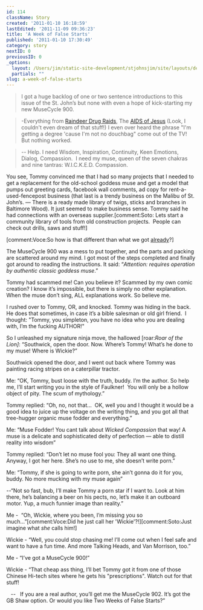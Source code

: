 ```yaml
---
id: 114
className: Story
created: '2011-01-10 16:18:59'
lastEdited: '2011-11-09 09:36:23'
title: 'A Week of False Starts'
published: '2011-01-10 17:30:49'
category: story
nextID: 0
previousID: 0
_options:
  layout: /Users/jim/static-site-development/stjohnsjim/site/layouts/default.static.ttml
  partials: ""
slug: a-week-of-false-starts
---
```

<blockquote>
<p>I got a huge backlog of one or two sentence introductions to this issue of the St. John’s but none with even a hope of kick-starting my new MuseCycle 900.</p>
</blockquote>
<blockquote>
<p>-Everything from <a href="http://www.thesun.co.uk/sol/homepage/news/3313331/Reindeers-like-Rudolph-and-Blitzen-get-high-on-magic-mushrooms.html" target="_blank">Raindeer Drug Raids</a>, The <a href="http://news.sky.com/skynews/Home/World-News/Jesus-Was-An-Aids-Victim-South-African-Pastor-Causes-Outrage-With-Controversial-HIV-Sermon/Article/201009115712929" target="_blank">AIDS of Jesus</a> (Look, I couldn't even dream of that stuff!) I even over heard the phrase "I'm getting a degree 'cause I'm not no douchbag" come out of the TV!   But nothing worked.</p>
</blockquote>
<blockquote>
<p>-- Help. I need Wisdom, Inspiration, Continuity, Keen Emotions, Dialog, Compassion.  I need my muse, queen of the seven chakras and nine tantras: W.I.C.K.E.D. Compassion.</p>
</blockquote>
<p>You see, Tommy convinced me that I had so many projects that I needed to get a replacement for the old-school goddess muse and get a model that pumps out greeting cards, facebook wall comments, ad copy for rent-a-used-fencepost business (that last is a trendy business on the Malibu of St. John’s. — There is a ready made library of twigs, sticks and branches in Baltimore Wood).  It just seemed to make business sense. Tommy said he had connections with an overseas supplier.[comment:Soto: Lets start a community library of tools from old construction projects.  People can check out drills, saws and stuff!]</p>
<p>[comment:Voce:So how is that different than what we got <a  href="http://www.northportlandtoollibrary.org/">already</a>?]</p>
<p>The MuseCycle 900 was a mess to put together, and the parts and packing are scattered around my mind.  I got most of the steps completed and finally got around to reading the instructions.  It said: “<em>Attention: requires operation by authentic classic goddess muse</em>.”</p>
<p>Tommy had scammed me!  Can you believe it?  Scammed by my own comic creation?  I know it’s impossible, but there is simply no other explanation.  When the muse don’t sing, ALL explanations work.  So believe me.</p>
<p>I rushed over to Tommy, OR, and knocked.  Tommy was hiding in the back.  He does that sometimes, in case it’s a bible salesman or old girl friend.  I thought: "Tommy, you simpleton, you have no idea who you are dealing with, I’m the fucking AUTHOR!"</p>
<p>So I unleashed my signature ninja move, the hallowed [roar:<em>Roar of the Lion]</em>: “Southwick, open the door.  Now.  Where’s Tommy!  What’s he done to my muse!  Where is Wickie?”</p>
<p>Southwick opened the door, and I went out back where Tommy was painting racing stripes on a caterpillar tractor.</p>
<p>Me: “OK, Tommy, bust loose with the truth, buddy.  I’m the author. So help me, I’ll start writing you in the style of Faulkner!  You will only be a hollow object of pity. The scum of mythology.”</p>
<p>Tommy replied: “Oh, no, not that...  OK, well you and I thought it would be a good idea to juice up the voltage on the writing thing, and you got all that tree-hugger organic muse fodder and everything.”</p>
<p>Me: “Muse Fodder!  You cant talk about <em>Wicked Compassion</em> that way!  A muse is a delicate and sophisticated deity of perfection — able to distill reality into wisdom”</p>
<p>Tommy replied: “Don’t let no muse fool you: They all want one thing.  Anyway, I got her here.  She’s no use to me, she doesn’t write porn.”</p>
<p>Me: “Tommy, if she is going to write porn, she ain’t gonna do it for you, buddy.  No more mucking with my muse again”</p>
<p>--“Not so fast, bub,  I’ll make Tommy a porn star if I want to.  Look at him there, he’s balancing a beer on his pects, no, let’s make it an outboard motor.  Yup, a much funnier image than reality.”</p>
<p>Me -  “Oh, Wickie, where you been, I’m missing you so much…”[comment:Voce:Did he just call her 'Wickie'?!][comment:Soto:Just imagine what <em>she</em> calls him!]</p>
<p>Wickie - “Well, you could stop chasing me!  I’ll come out when I feel safe and want to have a fun time.  And more Talking Heads, and Van Morrison, too.”</p>
<p>Me - “I’ve got a MuseCycle 900!”</p>
<p>Wickie - “That cheap ass thing, I’ll bet Tommy got it from one of those Chinese Hi-tech sites where he gets his "prescriptions".  Watch out for that stuff!</p>
<p>   --   If you are a real author, you’ll get me the MuseCycle 902.  It’s got the GB Shaw option. Or would you like Two Weeks of False Starts?”</p>